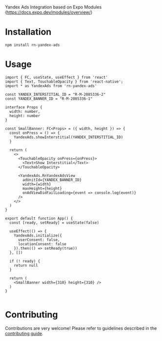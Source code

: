 Yandex Ads Integration based on Expo Modules (https://docs.expo.dev/modules/overview/)

# Installation

```
npm install rn-yandex-ads
```

# Usage

```tsx
import { FC, useState, useEffect } from 'react'
import { Text, TouchableOpacity } from 'react-native';
import * as YandexAds from 'rn-yandex-ads'

const YANDEX_INTERSTITIAL_ID = "R-M-2085336-2"
const YANDEX_BANNER_ID = "R-M-2085336-1"

interface Props {
  width: number,
  height: number
}

const SmallBanner: FC<Props> = ({ width, height }) => {
  const onPress = () => {
    YandexAds.showInterstitial(YANDEX_INTERSTITIAL_ID)
  }

  return (
    <>
      <TouchableOpacity onPress={onPress}>
        <Text>Show Interstitial</Text>
      </TouchableOpacity>

      <YandexAds.RnYandexAdsView
        adUnitId={YANDEX_BANNER_ID}
        width={width}
        maxHeight={height}
        onAdViewDidFailLoading={event => console.log(event)}
      />
    </>
  )
}

export default function App() {
  const [ready, setReady] = useState(false)

  useEffect(() => {
    YandexAds.initialize({
      userConsent: false,
      locationConsent: false
    }).then(() => setReady(true))
  }, [])

  if (! ready) {
    return null
  }

  return (
    <SmallBanner width={310} height={310} />
  )
}


```


# Contributing

Contributions are very welcome! Please refer to guidelines described in the [contributing guide]( https://github.com/expo/expo#contributing).

